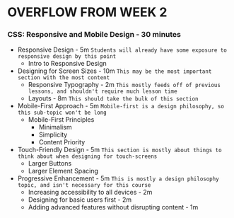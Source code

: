 




# OVERFLOW FROM WEEK 2


### CSS: Responsive and Mobile Design - 30 minutes
* Responsive Design - 5m `Students will already have some exposure to responsive design by this point`
	* Intro to Responsive Design
* Designing for Screen Sizes - 10m `This may be the most important section with the most content`
	* Responsive Typography - 2m `This mostly feeds off of previous lessons, and shouldn't require much lesson time`
	* Layouts - 8m `This should take the bulk of this section`
* Mobile-First Approach - 5m `Mobile-first is a design philosophy, so this sub-topic won't be long`
	* Mobile-First Principles
		* Minimalism
		* Simplicity
		* Content Priority
* Touch-Friendly Design - 5m `This section is mostly about things to think about when designing for touch-screens`
	* Larger Buttons
	* Larger Element Spacing
* Progressive Enhancement - 5m `This is mostly a design philosophy topic, and isn't necessary for this course`
	* Increasing accessibility to all devices - 2m
	* Designing for basic users first - 2m
	* Adding advanced features without disrupting content - 1m
